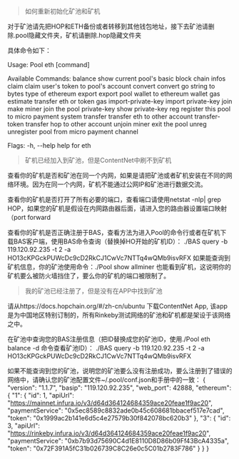 > 如何重新初始化矿池和矿机

对于矿池请先把HOP和ETH备份或者转移到其他钱包地址，接下去矿池请删除.pool隐藏文件夹，矿机请删除.hop隐藏文件夹

具体命令如下：

Usage:
  Pool eth [command]

Available Commands:
  balance            show current pool's basic block chain infos
  claim              claim user's token to pool's account
  convert            convert go string to bytes type of ethereum
  export             export pool wallet to ethereum wallet
  gas                estimate transfer eth or token gas
  import-private-key import private-key
  join               make miner join the pool
  private-key        show private-key
  reg                register this pool to micro payment system
  transfer           transfer eth to other account
  transfer-token     transfer hop to other account
  unjoin             miner exit the pool
  unreg              unregister pool from micro payment channel

Flags:
  -h, --help   help for eth

> 矿机已经加入到矿池，但是ContentNet中刷不到矿机

查看你的矿机是否和矿池在同一个内网，如果是请把矿池或者矿机安装在不同的网络环境。因为在同一个内网，矿机不能通过公网IP和矿池进行数据交流。


查看你的矿机是否打开了所有必要的端口，查看端口请使用netstat -nlp| grep HOP，如果您的矿机是假设在内网路由器后面，请进入您的路由器设置端口映射（port forward


查看你的矿机是否正确注册于BAS，查看方法为进入Pool的命令行或者在矿机下载BAS客户端，使用BAS命令查询（替换掉HO开始的矿机ID）：
./BAS query -b 119.120.92.235 -t 2 -a HO13cKPGckPUWcDc9cD2RkCJ1CwVc7NTTq4wQMb9isvRFX
如果能查询到矿机信息，你的矿池使用命令：./Pool show allminer 也能看到矿机，这说明你的矿机要么被防火墙挡住了，要么你的矿机的端口被限制了。


> 我的矿池已经注册了，但是没有在APP中找到矿池

请从https://docs.hopchain.org/#/zh-cn/ubuntu 下载ContentNet App, 该app是为中国地区特别订制的，所有Rinkeby测试网络的矿池和矿机都是架设于该网络之中。


在矿池中查询您的BAS注册信息（把ID替换成您的矿池ID，使用./Pool eth balance -d 命令查看矿池ID）：
./BAS query -b 119.120.92.235 -t 2 -a HO13cKPGckPUWcDc9cD2RkCJ1CwVc7NTTq4wQMb9isvRFX


如果不能查询到您的矿池，说明您的矿池要么没有注册成功，要么注册到了错误的网络中，请确认您的矿池配置文件~/.pool/conf.json和手册中的一致：
{
  "version": "1.1.7",
    "basip": "119.120.92.235",
    "web_port": 42888,
    "ethereum": {
      "1": {
        "id": 1,
        "apiUrl": "https://mainnet.infura.io/v3/d64d364124684359ace20feae1f9ac20",
        "paymentService": "0x5ec8589c8832ade0b45c608681bbacef517e7cad",
        "token": "0x1999ac2b141e6d5c4e27579b30f842078bc620b3"
      },
      "3": {
        "id": 3,
        "apiUrl": "https://rinkeby.infura.io/v3/d64d364124684359ace20feae1f9ac20",
        "paymentService": "0xb7b93d75690C4d1E8110D8D86b09Ff43BcA4335a",
        "token": "0x72F391A5fC31b026739C8C26e0c5C01b2783F786"
      }
    }
}
